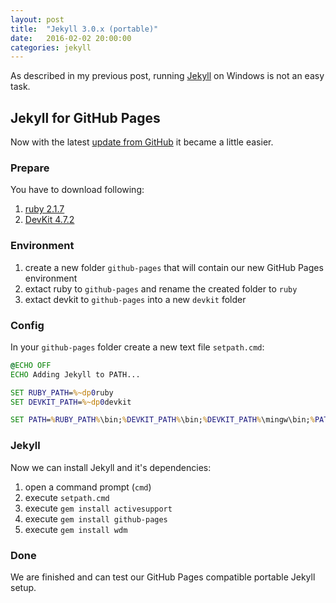 ```yaml
---
layout: post
title:  "Jekyll 3.0.x (portable)"
date:   2016-02-02 20:00:00
categories: jekyll
---
```

As described in my previous post, running [Jekyll](http://jekyllrb.com) on Windows is not an easy task.

## Jekyll for GitHub Pages
Now with the latest [update from GitHub](https://pages.github.com/versions/) it became a little easier.

### Prepare

You have to download following:

1. [ruby 2.1.7](http://dl.bintray.com/oneclick/rubyinstaller/ruby-2.1.7-i386-mingw32.7z) 
2. [DevKit 4.7.2](http://dl.bintray.com/oneclick/rubyinstaller/DevKit-mingw64-32-4.7.2-20130224-1151-sfx.exe)

### Environment

1. create a new folder `github-pages` that will contain our new GitHub Pages environment
2. extact ruby to `github-pages` and rename the created folder to `ruby`
3. extact devkit to `github-pages` into a new `devkit` folder

### Config

In your `github-pages` folder create a new text file `setpath.cmd`:

```bat
@ECHO OFF
ECHO Adding Jekyll to PATH...

SET RUBY_PATH=%~dp0ruby
SET DEVKIT_PATH=%~dp0devkit

SET PATH=%RUBY_PATH%\bin;%DEVKIT_PATH%\bin;%DEVKIT_PATH%\mingw\bin;%PATH%

```

### Jekyll

Now we can install Jekyll and it's dependencies:

1. open a command prompt (`cmd`)
2. execute `setpath.cmd`
3. execute `gem install activesupport`
4. execute `gem install github-pages`
5. execute `gem install wdm`

### Done

We are finished and can test our GitHub Pages compatible portable Jekyll setup.
